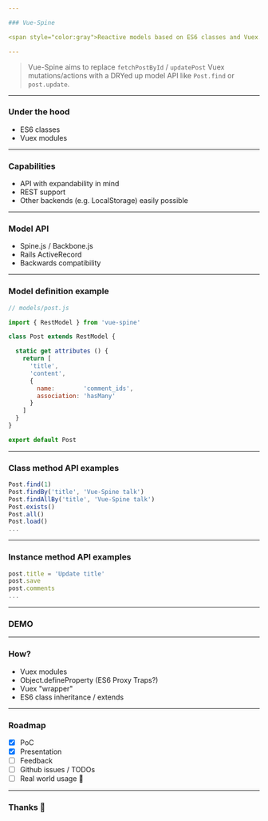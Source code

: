 ```yaml
---

### Vue-Spine

<span style="color:gray">Reactive models based on ES6 classes and Vuex.</span>

---
```


> Vue-Spine aims to replace `fetchPostById` / `updatePost` Vuex mutations/actions
> with a DRYed up model API like `Post.find` or `post.update`.

---

### Under the hood

- ES6 classes
- Vuex modules

---

### Capabilities

- API with expandability in mind
- REST support
- Other backends (e.g. LocalStorage) easily possible

---

### Model API

- Spine.js / Backbone.js
- Rails ActiveRecord
- Backwards compatibility

---

### Model definition example

```javascript
// models/post.js

import { RestModel } from 'vue-spine'

class Post extends RestModel {

  static get attributes () {
    return [
      'title',
      'content',
      {
        name:        'comment_ids',
        association: 'hasMany'
      }
    ]
  }
}

export default Post

```

---

### Class method API examples

```javascript
Post.find(1)
Post.findBy('title', 'Vue-Spine talk')
Post.findAllBy('title', 'Vue-Spine talk')
Post.exists()
Post.all()
Post.load()
...
```

---

### Instance method API examples

```javascript
post.title = 'Update title'
post.save
post.comments
...
```

---

### DEMO

---

### How?

- Vuex modules
- Object.defineProperty (ES6 Proxy Traps?)
- Vuex "wrapper"
- ES6 class inheritance / extends

---

### Roadmap

- [x] PoC
- [x] Presentation
- [ ] Feedback
- [ ] Github issues / TODOs
- [ ] Real world usage 🚀

---

### Thanks 🎉
